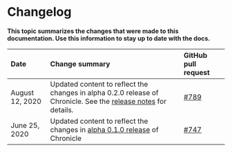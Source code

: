 # Changelog

**This topic summarizes the changes that were made to this documentation. Use this information to stay up to date with the docs.**

|**Date**|**Change summary**|**GitHub pull request**|
|:-------|:-----------------|:----------------------|
|August 12, 2020|Updated content to reflect the changes in alpha 0.2.0 release of Chronicle. See the [release notes](https://github.com/iotaledger/chronicle.rs/releases) for details.| [#789](https://github.com/iotaledger/documentation/pull/789)|
|June 25, 2020|Updated content to reflect the changes in [alpha 0.1.0 release](https://blog.iota.org/chronicle-our-full-permanode-framework-for-decentralized-storage-on-the-iota-network-18cf5062a016) of Chronicle | [#747](https://github.com/iotaledger/documentation/pull/747)|
